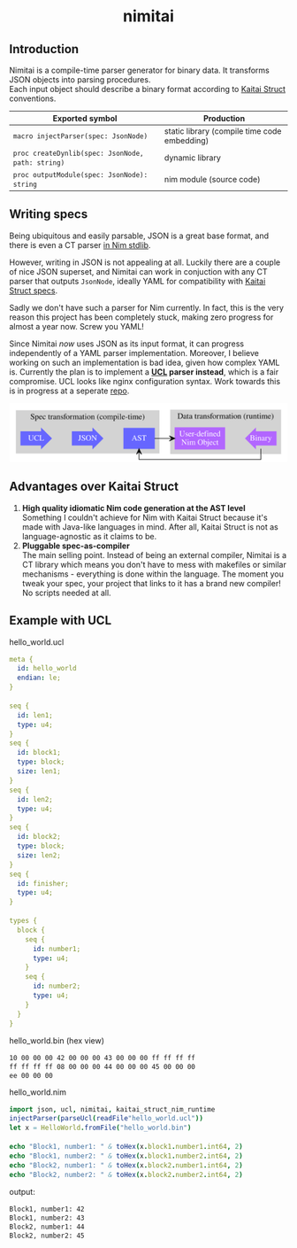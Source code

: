 # <p align="center">nimitai</p>

## Introduction
Nimitai is a compile-time parser generator for binary data. It transforms JSON objects into parsing procedures.  
Each input object should describe a binary format according to [Kaitai Struct](https://kaitai.io/) conventions.

| Exported symbol | Production |
|-----------------|------------|
| `macro injectParser(spec: JsonNode)` | static library (compile time code embedding) |
| `proc createDynlib(spec: JsonNode, path: string)` | dynamic library |
| `proc outputModule(spec: JsonNode): string` | nim module (source code) |

## Writing specs
Being ubiquitous and easily parsable, JSON is a great base format, and there is even a CT parser [in Nim stdlib](https://nim-lang.org/docs/json.html).

However, writing in JSON is not appealing at all. Luckily there are a couple of nice JSON superset, and Nimitai can work in conjuction with any CT parser that outputs `JsonNode`, ideally YAML for compatibility with [Kaitai Struct specs](https://formats.kaitai.io/).

Sadly we don't have such a parser for Nim currently. In fact, this is the very reason this project has been completely stuck, making zero progress for almost a year now. Screw you YAML!  

Since Nimitai _now_ uses JSON as its input format, it can progress independently of a YAML parser implementation. Moreover, I believe working on such an implementation is bad idea, given how complex YAML is. Currently the plan is to implement a **[UCL](https://github.com/vstakhov/libucl) parser instead**, which is a fair compromise. UCL looks like nginx configuration syntax. Work towards this is in progress at a seperate [repo](https://github.com/sealmove/ucl).

![Data flow](flow.svg)

## Advantages over Kaitai Struct
1. **High quality idiomatic Nim code generation at the AST level**  
Something I couldn't achieve for Nim with Kaitai Struct because it's made with Java-like languages in mind. After all, Kaitai Struct is not as language-agnostic as it claims to be.
2. **Pluggable spec-as-compiler**  
The main selling point. Instead of being an external compiler, Nimitai is a CT library which means you don't have to mess with makefiles or similar mechanisms - everything is done within the language. The moment you tweak your spec, your project that links to it has a brand new compiler! No scripts needed at all.

## Example with UCL

hello_world.ucl
```yaml
meta {
  id: hello_world
  endian: le;
}

seq {
  id: len1;
  type: u4;
}
seq {
  id: block1;
  type: block;
  size: len1;
}
seq {
  id: len2;
  type: u4;
}
seq {
  id: block2;
  type: block;
  size: len2;
}
seq {
  id: finisher;
  type: u4;
}

types {
  block {
    seq {
      id: number1;
      type: u4;
    }
    seq {
      id: number2;
      type: u4;
    }
  }
}
```

hello_world.bin (hex view)
```bin
10 00 00 00 42 00 00 00 43 00 00 00 ff ff ff ff
ff ff ff ff 08 00 00 00 44 00 00 00 45 00 00 00
ee 00 00 00
```
hello_world.nim
```nim
import json, ucl, nimitai, kaitai_struct_nim_runtime
injectParser(parseUcl(readFile"hello_world.ucl"))
let x = HelloWorld.fromFile("hello_world.bin")

echo "Block1, number1: " & toHex(x.block1.number1.int64, 2)
echo "Block1, number2: " & toHex(x.block1.number2.int64, 2)
echo "Block2, number1: " & toHex(x.block2.number1.int64, 2)
echo "Block2, number2: " & toHex(x.block2.number2.int64, 2)
```
output:
```
Block1, number1: 42
Block1, number2: 43
Block2, number1: 44
Block2, number2: 45
```

